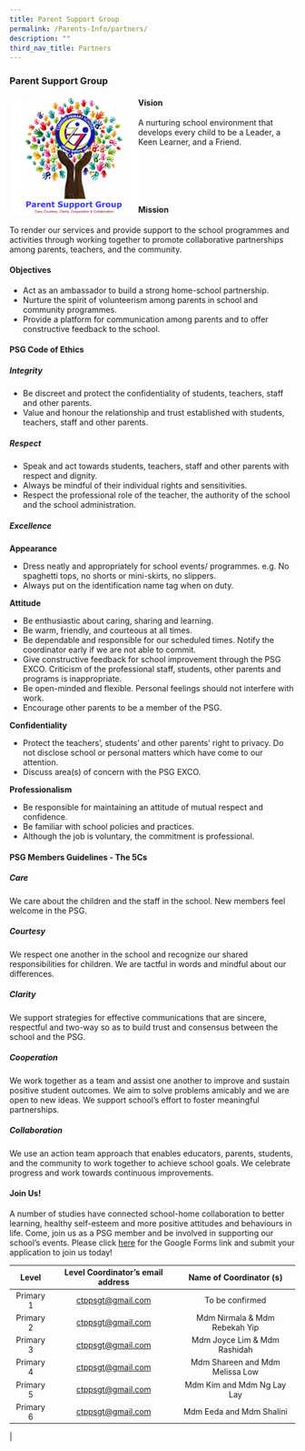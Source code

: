 ```yaml
---
title: Parent Support Group
permalink: /Parents-Info/partners/
description: ""
third_nav_title: Partners
---
```

### Parent Support Group

<img src="/images/PSGLogo2.png" 
     style="width:45%" align=left>

#### Vision
A nurturing school environment that develops every child to be a Leader, a Keen Learner, and a Friend.

<br><br><br><br>

#### Mission
To render our services and provide support to the school programmes and activities through working together to promote collaborative partnerships among parents, teachers, and the community.

#### Objectives
* Act as an ambassador to build a strong home-school partnership.
* Nurture the spirit of volunteerism among parents in school and community programmes.
* Provide a platform for communication among parents and to offer constructive feedback to the school.

#### PSG Code of Ethics
##### Integrity
*   Be discreet and protect the confidentiality of students, teachers, staff and other parents.
*   Value and honour the relationship and trust established with students, teachers, staff and other parents.

##### Respect
*   Speak and act towards students, teachers, staff and other parents with respect and dignity.
*   Always be mindful of their individual rights and sensitivities.
*   Respect the professional role of the teacher, the authority of the school and the school administration.

##### Excellence
**Appearance**
*   Dress neatly and appropriately for school events/ programmes. e.g. No spaghetti tops, no shorts or mini-skirts, no slippers.
*   Always put on the identification name tag when on duty.

**Attitude**
*   Be enthusiastic about caring, sharing and learning.
*   Be warm, friendly, and courteous at all times.
*   Be dependable and responsible for our scheduled times. Notify the coordinator early if we are not able to commit.
*   Give constructive feedback for school improvement through the PSG EXCO. Criticism of the professional staff, students, other parents and programs is inappropriate.
*   Be open-minded and flexible. Personal feelings should not interfere with work.
*   Encourage other parents to be a member of the PSG.

**Confidentiality**
*   Protect the teachers’, students’ and other parents’ right to privacy. Do not disclose school or personal matters which have come to our attention.
*   Discuss area(s) of concern with the PSG EXCO.

**Professionalism**
*   Be responsible for maintaining an attitude of mutual respect and confidence.
*   Be familiar with school policies and practices.
*   Although the job is voluntary, the commitment is professional.

#### PSG Members Guidelines - The 5Cs
##### Care
We care about the children and the staff in the school. New members feel welcome in the PSG.

##### Courtesy
We respect one another in the school and recognize our shared responsibilities for children. We are tactful in words and mindful about our differences.

##### Clarity
We support strategies for effective communications that are sincere, respectful and two-way so as to build trust and consensus between the school and the PSG.

##### Cooperation
We work together as a team and assist one another to improve and sustain positive student outcomes. We aim to solve problems amicably and we are open to new ideas. We support school’s effort to foster meaningful partnerships.

##### Collaboration
We use an action team approach that enables educators, parents, students, and the community to work together to achieve school goals. We celebrate progress and work towards continuous improvements.

#### Join Us!
A number of studies have connected school-home collaboration to better learning, healthy self-esteem and more positive attitudes and behaviours in life. Come, join us as a PSG member and be involved in supporting our school’s events. Please click [here](https://goo.gl/forms/WjLh2oGBNjzhjsBt2%C2%A0) for the Google Forms link and submit your application to join us today!

| Level | Level Coordinator’s email address | Name of Coordinator (s) |
|:---:|:---:|:---:|
| Primary 1 | [ctppsgt@gmail.com](ctppsgt@gmail.com) | To be confirmed |
| Primary 2 | [ctppsgt@gmail.com](ctppsgt@gmail.com) | Mdm Nirmala & Mdm Rebekah Yip |
| Primary 3 | [ctppsgt@gmail.com](ctppsgt@gmail.com) | Mdm Joyce Lim & Mdm Rashidah |
| Primary 4 | [ctppsgt@gmail.com](ctppsgt@gmail.com) | Mdm Shareen and Mdm Melissa Low |
| Primary 5 | [ctppsgt@gmail.com](ctppsgt@gmail.com) | Mdm Kim and Mdm Ng Lay Lay |
| Primary 6 | [ctppsgt@gmail.com](ctppsgt@gmail.com) | Mdm Eeda and Mdm Shalini |
|